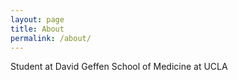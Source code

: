 ```yaml
---
layout: page
title: About
permalink: /about/
---
```

Student at David Geffen School of Medicine at UCLA
